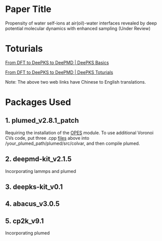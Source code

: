 # Paper Title

Propensity of water self-ions at air(oil)-water interfaces revealed by deep potential molecular dynamics with enhanced sampling (Under Review)

# Toturials

[From DFT to DeePKS to DeePMD | DeePKS Basics](https://nb.bohrium.dp.tech/detail/8742877753)

[From DFT to DeePKS to DeePMD | DeePKS Toturials](https://nb.bohrium.dp.tech/detail/7144731675)

Note: The above two web links have Chinese to English translations.

# Packages Used

## 1. plumed_v2.8.1_patch
Requiring the installation of the [OPES](https://www.plumed.org/doc-v2.8/user-doc/html/_o_p_e_s.html) module. 
To use additional Voronoi CVs code, put three .cpp [files](https://github.com/Zhang-pchao/GlycineTautomerism/tree/main/Voronoi_collective_variables) above into /your_plumed_path/plumed/src/colvar, and then compile plumed.

## 2. deepmd-kit_v2.1.5
Incorporating lammps and plumed

## 3. deepks-kit_v0.1

## 4. abacus_v3.0.5

## 5. cp2k_v9.1
Incorporating plumed
